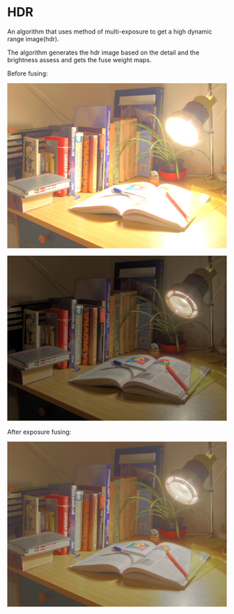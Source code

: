 # HDR
An algorithm that uses method of multi-exposure to get a high dynamic range image(hdr).

The algorithm generates the hdr image based on the detail and the brightness assess and gets the fuse weight maps.

Before fusing:

![image](https://github.com/gettogetto/HDR/blob/master/1.jpg)

![image](https://github.com/gettogetto/HDR/blob/master/2.jpg)

After exposure fusing:

![image](https://github.com/gettogetto/HDR/blob/master/hdr.jpg)
